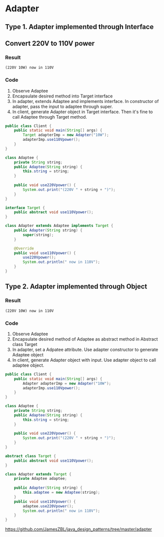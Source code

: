 # Adapter

## Type 1. Adapter implemented through Interface

## Convert 220V to 110V power
### Result
```
(220V 10W) now in 110V
```

### Code
1. Observe Adaptee
2. Encapsulate desired method into Target interface
3. In adapter, extends Adaptee and implements interface. In constructor of adapter, pass the input to adaptee through super.
4. In client, generate Adapter object in Target interface. Then it's fine to call Adaptee through Target method.

```java
public class Client {
    public static void main(String[] args) {
        Target adapterImp = new Adapter("10W");
        adapterImp.use110Vpower();
    }
}

class Adaptee {
    private String string;
    public Adaptee(String string) {
        this.string = string;
    }
    
    public void use220Vpower() {
        System.out.print("(220V " + string + ")");
    }
}

interface Target {
    public abstract void use110Vpower();
}

class Adapter extends Adaptee implements Target {
    public Adapter(String string) {
        super(string);
    }

    @Override
    public void use110Vpower() {
        use220Vpower();
        System.out.println(" now in 110V");
    }
}

```

## Type 2. Adapter implemented through Object
### Result
```
(220V 10W) now in 110V
```
### Code
1. Observe Adaptee
2. Encapsulate desired method of Adaptee as abstract method in Abstract class Target
3. In adapter, set a Adpatee attribute.
   Use adapter constructor to generate Adaptee object
4. In client, generate Adapter object with input. Use adapter object to call adaptee object.

```java
public class Client {
    public static void main(String[] args) {
        Adapter adapterImp = new Adapter("10W");
        adapterImp.use110Vpower();
    }
}

class Adaptee {
    private String string;
    public Adaptee(String string) {
        this.string = string;
    }
    
    public void use220Vpower() {
        System.out.print("(220V " + string + ")");
    }
}

abstract class Target {
    public abstract void use110Vpower();
}

class Adapter extends Target {
    private Adaptee adaptee;
    
    public Adapter(String string) {
        this.adaptee = new Adaptee(string);
    }
    public void use110Vpower() {
        adaptee.use220Vpower();
        System.out.println(" now in 110V");
    }
}

```

https://github.com/JamesZBL/java_design_patterns/tree/master/adapter